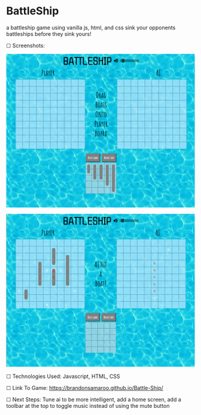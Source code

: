 # BattleShip
a battleship game using vanilla js, html, and css
sink your opponents battleships before they sink yours!

☐ Screenshots:

![a screenshot of the game][img]

[img]: https://github.com/BrandonSamaroo/Battle-Ship/blob/main/assets/BattleShipScreenshot1.PNG "Game Screenshot"

![a screenshot of the game][img2]

[img2]: https://github.com/BrandonSamaroo/Battle-Ship/blob/main/assets/BattleShipScreenshot2.PNG "Game Screenshot"


☐ Technologies Used: Javascript, HTML, CSS

☐ Link To Game: https://brandonsamaroo.github.io/Battle-Ship/

☐ Next Steps: Tune ai to be more intelligent, add a home screen, add a toolbar at the top to toggle music instead of using the mute button
